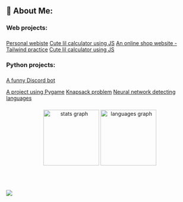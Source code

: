 

<h2 align="left">💫 About Me:</h2>

###

<h3 align="left">Web projects:</h3>

###


[Personal webiste](https://github.com/vizaav/vizaav.github.io)
[Cute lil calculator using JS](https://github.com/vizaav/calculator)
[An online shop website - Tailwind practice](https://github.com/vizaav/my-first-page)
[Cute lil calculator using JS](https://github.com/vizaav/calculator)


###

<h3 align="left">Python projects:</h3>

###
 [A funny Discord bot](https://github.com/vizaav/Iriska_Discord_bot)
 
  [A project using Pygame](https://github.com/vizaav/PyGaming)
  [Knapsack problem](https://github.com/vizaav/problem_plecakowy)
  [Neural network detecting languages](https://github.com/vizaav/problem_plecakowy)


###



###

<div align="center">
  <img src="https://github-readme-stats.vercel.app/api?username=vizaav&hide_title=false&hide_rank=false&show_icons=true&include_all_commits=true&count_private=true&disable_animations=false&theme=dracula&locale=en&hide_border=false&order=1" height="150" alt="stats graph"  />
  <img src="https://github-readme-stats.vercel.app/api/top-langs?username=vizaav&locale=en&hide_title=false&layout=compact&card_width=320&langs_count=5&theme=dracula&hide_border=false&order=2" height="150" alt="languages graph"  />
</div>

###

<br clear="both">


###

<a href="https://wakatime.com"><img src="https://wakatime.com/share/@70d1de58-eb44-47a3-9f90-d6a363fe171c/cf068451-4703-470b-9fbe-aab0ed697e6e.png" /></a>
<!--
**vizaav/vizaav** is a ✨ _special_ ✨ repository because its `README.md` (this file) appears on your GitHub profile.

Here are some ideas to get you started:

- 🔭 I’m currently working on ...
- 🌱 I’m currently learning ...
- 👯 I’m looking to collaborate on ...
- 🤔 I’m looking for help with ...
- 💬 Ask me about ...
- 📫 How to reach me: ...
- 😄 Pronouns: ...
- ⚡ Fun fact: ...
-->
